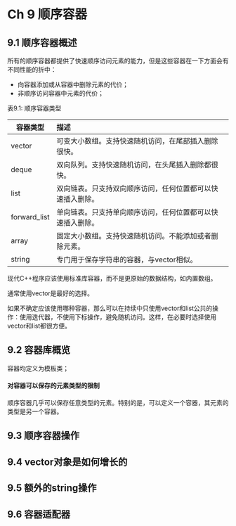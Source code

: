 # Ch 9 顺序容器

## 9.1 顺序容器概述

所有的顺序容器都提供了快速顺序访问元素的能力，但是这些容器在一下方面会有不同性能的折中：

- 向容器添加或从容器中删除元素的代价；
- 非顺序访问容器中元素的代价；

表9.1: 顺序容器类型

| 容器类型     | 描述                                                       |
| ------------ | :--------------------------------------------------------- |
| vector       | 可变大小数组。支持快速随机访问，在尾部插入删除很快。       |
| deque        | 双向队列。支持快速随机访问，在头尾插入删除都很快。         |
| list         | 双向链表。只支持双向顺序访问，任何位置都可以快速插入删除。 |
| forward_list | 单向链表。只支持单向顺序访问，任何位置都可以快速插入删除。 |
| array        | 固定大小数组。支持快速随机访问。不能添加或者删除元素。     |
| string       | 专门用于保存字符串的容器，与vector相似。                   |

现代C++程序应该使用标准库容器，而不是更原始的数据结构，如内置数组。

通常使用vector是最好的选择。

如果不确定应该使用哪种容器，那么可以在持续中只使用vector和list公共的操作：使用迭代器，不使用下标操作，避免随机访问。这样，在必要时选择使用vector和list都很方便。

## 9.2 容器库概览

容器均定义为模板类；

#### 对容器可以保存的元素类型的限制

顺序容器几乎可以保存任意类型的元素。特别的是，可以定义一个容器，其元素的类型是另一个容器。

## 9.3 顺序容器操作

## 9.4 vector对象是如何增长的

## 9.5 额外的string操作

## 9.6 容器适配器

